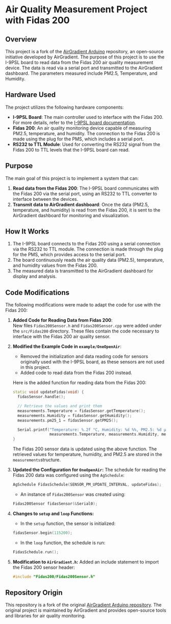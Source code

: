 # Air Quality Measurement Project with Fidas 200

## Overview

This project is a fork of the [AirGradient Arduino](https://github.com/airgradienthq/arduino) repository, an open-source initiative developed by AirGradient. The purpose of this project is to use the I-9PSL board to read data from the Fidas 200 air quality measurement device. The data is read via a serial port and transmitted to the AirGradient dashboard. The parameters measured include PM2.5, Temperature, and Humidity.

## Hardware Used

The project utilizes the following hardware components:
- **I-9PSL Board**: The main controller used to interface with the Fidas 200. For more details, refer to the [I-9PSL board documentation](https://www.airgradient.com/documentation/one-v9/#schematics).
- **Fidas 200**: An air quality monitoring device capable of measuring PM2.5, temperature, and humidity. The connection to the Fidas 200 is made using the plug for the PMS, which includes a serial port.
- **RS232 to TTL Module**: Used for converting the RS232 signal from the Fidas 200 to TTL levels that the I-9PSL board can read.

## Purpose

The main goal of this project is to implement a system that can:
1. **Read data from the Fidas 200**: The I-9PSL board communicates with the Fidas 200 via the serial port, using an RS232 to TTL converter to interface between the devices.
2. **Transmit data to AirGradient dashboard**: Once the data (PM2.5, temperature, and humidity) is read from the Fidas 200, it is sent to the AirGradient dashboard for monitoring and visualization.

## How It Works

1. The I-9PSL board connects to the Fidas 200 using a serial connection via the RS232 to TTL module. The connection is made through the plug for the PMS, which provides access to the serial port.
2. The board continuously reads the air quality data (PM2.5), temperature, and humidity values from the Fidas 200.
3. The measured data is transmitted to the AirGradient dashboard for display and analysis.

## Code Modifications

The following modifications were made to adapt the code for use with the Fidas 200:

1. **Added Code for Reading Data from Fidas 200**:  
   New files `Fidas200Sensor.h` and `Fidas200Sensor.cpp` were added under the `src/Fidas200` directory. These files contain the code necessary to interface with the Fidas 200 air quality sensor.

2. **Modified the Example Code in `example/OneOpenAir`**:  
   - Removed the initialization and data reading code for sensors originally used with the I-9PSL board, as these sensors are not used in this project.
   - Added code to read data from the Fidas 200 instead.

   Here is the added function for reading data from the Fidas 200:

   ```cpp
   static void updateFidas(void) {
     fidasSensor.handle();

     // Retrieve the values and print them
     measurements.Temperature = fidasSensor.getTemperature();
     measurements.Humidity = fidasSensor.getHumidity();
     measurements.pm25_1 = fidasSensor.getPM25();

     Serial.printf("Temperature: %.2f °C, Humidity: %d %%, PM2.5: %d µg/m³\n",
                   measurements.Temperature, measurements.Humidity, measurements.pm25_1);
   }
   ```
   The Fidas 200 sensor data is updated using the above function. The retrieved values for temperature, humidity, and PM2.5 are stored in the `measurements`structure.
3. **Updated the Configuration for `OneOpenAir`:**
   The schedule for reading the Fidas 200 data was configured using the `AgSchedule`:
   ```cpp
   AgSchedule FidasSchedule(SENSOR_PM_UPDATE_INTERVAL, updateFidas);
   ```
   - An instance of `Fidas200Sensor` was created using:
   ```cpp
   Fidas200Sensor fidasSensor(&Serial0);
   ```
4. **Changes to `setup` and `loop` Functions:**
   - In the `setup` function, the sensor is initialized:
   ```cpp
   fidasSensor.begin(115200);
   ```
   - In the `loop` function, the schedule is run:
   ```cpp
   FidasSchedule.run();
   ```
5. **Modification to `AirGradient.h`:**
   Added an include statement to import the Fidas 200 sensor header:
   ```cpp
   #include "Fidas200/Fidas200Sensor.h"
   ```
## Repository Origin

This repository is a fork of the original [AirGradient Arduino repository](https://github.com/airgradienthq/arduino). The original project is maintained by AirGradient and provides open-source tools and libraries for air quality monitoring.
